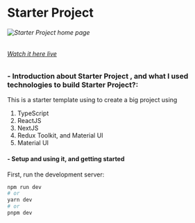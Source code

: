 # **Starter Project**

###### ![Starter Project home page](https://i.ibb.co/HH3pTCP/localhost-3000.webp)

###### [Watch it here live](https://devmaheremad.github.io/starter-project/)

### - Introduction about Starter Project , and what I used technologies to build Starter Project?:

This is a starter template using to create a big project using

1. TypeScript
2. ReactJS
3. NextJS
4. Redux Toolkit, and Material UI
5. Material UI

#### - Setup and using it, and getting started

First, run the development server:

```bash
npm run dev
# or
yarn dev
# or
pnpm dev
```
